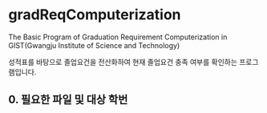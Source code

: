 # gradReqComputerization
The Basic Program of Graduation Requirement Computerization in GIST(Gwangju Institute of Science and Technology)

성적표를 바탕으로 졸업요건을 전산화하여 현재 졸업요건 충족 여부를 확인하는 프로그램입니다.

## 0. 필요한 파일 및 대상 학번
